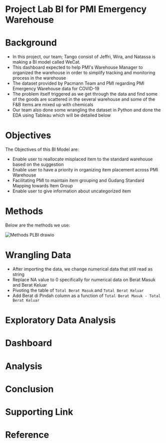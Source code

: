 # Project Lab BI for PMI Emergency Warehouse


# Background
* In this project, our team; Tango consist of Jeffri, Wira, and Natassa is making a BI model called WeCat.
* This dashboard expected to help PMI's Warehouse Manager to organized the warehouse in order to simplify tracking and monitoring process in the warehouse
* The dataset provided by Pacmann Team and PMI regarding PMI Emergency Warehouse data for COVID-19
* The problem itself triggered as we get through the data and find some of the goods are scattered in the several warehouse and some of the F&B items are mixed up with chemicals 
* Our team also done some wrangling the dataset in Python and done the EDA using Tableau which will be detailed below

# Objectives
The Objectives of this BI Model are:
* Enable user to reallocate misplaced item to the standard warehouse based on the suggestion
* Enable user to have a priority in organizing item placement across PMI Warehouse
* Facilitating PMI to maintain item grouping and Gudang Standard Mapping towards Item Group
* Enable user to give information about uncategorized item

# Methods
Below are the methods we use:

![Methods PLBI drawio](https://user-images.githubusercontent.com/95117954/151593551-d62b203b-982e-4535-bc0a-43c532eefe27.png)

# Wrangling Data
* After importing the data, we change numerical data that still read as string
* Replace NA value to 0 specifically for numerical data on Berat Masuk and Berat Keluar
* Pivoting the table of `Total Berat Masuk` and `Total Berat Keluar`
* Add Berat di Pindah column as a function of `Total Berat Masuk - Total Berat Keluar`

# Exploratory Data Analysis

# Dashboard

# Analysis

# Conclusion

# Supporting Link

# Reference
